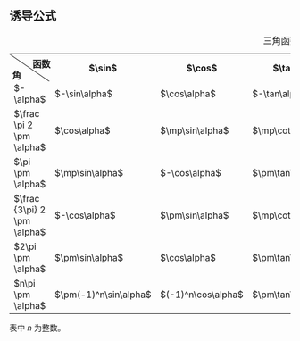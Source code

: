## 诱导公式

<style type="text/css">
.splited-th {
  background-image: url(data:image/svg+xml;base64,PHN2ZyB4bWxucz0iaHR0cDovL3d3dy53My5vcmcvMjAwMC9zdmciIHZlcnNpb249IjEuMSIgd2lkdGg9IjMwIiBoZWlnaHQ9IjMwIj4KPGxpbmUgeDE9IjAiIHkxPSIwIiB4Mj0iMzAiIHkyPSIzMCIgc3R5bGU9InN0cm9rZTpibGFjaztzdHJva2Utd2lkdGg6MC41Ii8+Cjwvc3ZnPg==);
  background-size: 100% 100%;
}
</style>

<table style="margin:0 auto;">
<caption style="text-align:center;">三角函数的诱导公式表</caption>
<tr><th style="width:80px;height:50px;padding:0;" class="splited-th">
<div style="position:relative;">
<span style="display:block;position:absolute;top:-20px;left:40px;width:35px;">函数</span>
<span style="display:block;position:absolute;top:0px;left:5px;width:36x;">角</span>
</div>
</th><th>$\sin$</th><th>$\cos$</th><th>$\tan$</th><th>$\cot$</th><th>$\sec$</th><th>$\csc$</th></tr>

<tr><td>$-\alpha$</td> <td>$-\sin\alpha$</td> <td>$\cos\alpha$</td> <td>$-\tan\alpha$</td> <td>$-\cot\alpha$</td> <td>$\sec\alpha$</td> <td>$-\csc\alpha$</td></tr>
<tr><td>$\frac \pi 2 \pm \alpha$</td> <td>$\cos\alpha$</td> <td>$\mp\sin\alpha$</td> <td>$\mp\cot\alpha$</td> <td>$\mp\tan\alpha$</td> <td>$\mp\csc\alpha$</td> <td>$\sec\alpha$</td></tr>
<tr><td>$\pi \pm \alpha$</td> <td>$\mp\sin\alpha$</td> <td>$-\cos\alpha$</td> <td>$\pm\tan\alpha$</td> <td>$\pm\cot\alpha$</td> <td>$-\sec\alpha$</td> <td>$\mp\csc\alpha$</td></tr>
<tr><td>$\frac {3\pi} 2 \pm \alpha$</td> <td>$-\cos\alpha$</td> <td>$\pm\sin\alpha$</td> <td>$\mp\cot\alpha$</td> <td>$\mp\tan\alpha$</td> <td>$\pm\csc\alpha$</td> <td>$-\sec\alpha$</td></tr>
<tr><td>$2\pi \pm \alpha$</td> <td>$\pm\sin\alpha$</td> <td>$\cos\alpha$</td> <td>$\pm\tan\alpha$</td> <td>$\pm\cot\alpha$</td> <td>$\sec\alpha$</td> <td>$\pm\csc\alpha$</td></tr>
<tr><td>$n\pi \pm \alpha$</td> <td>$\pm(-1)^n\sin\alpha$</td> <td>$(-1)^n\cos\alpha$</td> <td>$\pm\tan\alpha$</td> <td>$\pm\cot\alpha$</td> <td>$(-1)^n\sec\alpha$</td> <td>$\pm(-1)^n\csc\alpha$</td></tr>

</table>

表中 $n$ 为整数。
